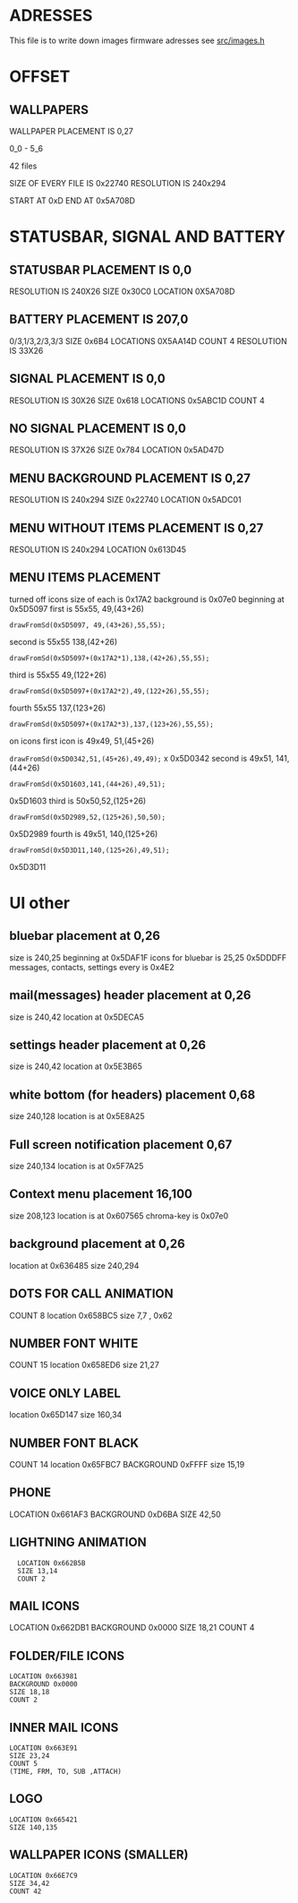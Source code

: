 # ADRESSES
This file is to write down images firmware adresses 
see [src/images.h](src/images.h)

# OFFSET

## WALLPAPERS

 WALLPAPER PLACEMENT IS 0,27

0_0 - 5_6

42 files

SIZE OF EVERY FILE IS 0x22740
RESOLUTION IS 240x294


START AT 0xD
END AT 0x5A708D

# STATUSBAR, SIGNAL AND BATTERY

## STATUSBAR PLACEMENT IS 0,0
  RESOLUTION IS 240X26
  SIZE 0x30C0
  LOCATION 0X5A708D

## BATTERY PLACEMENT IS 207,0
  0/3,1/3,2/3,3/3
  SIZE 0x6B4
  LOCATIONS 0X5AA14D
  COUNT 4
  RESOLUTION IS 33X26

## SIGNAL PLACEMENT IS 0,0
  RESOLUTION IS 30X26
  SIZE 0x618
  LOCATIONS 0x5ABC1D
  COUNT 4


## NO SIGNAL PLACEMENT IS 0,0
  RESOLUTION IS 37X26
  SIZE 0x784
  LOCATION 0x5AD47D

## MENU BACKGROUND PLACEMENT IS 0,27
  RESOLUTION IS 240x294
  SIZE 0x22740
  LOCATION 0x5ADC01

## MENU WITHOUT ITEMS PLACEMENT IS 0,27
  RESOLUTION IS 240x294
  LOCATION 0x613D45

## MENU ITEMS PLACEMENT
  turned off icons
  size of each is 0x17A2
  background is 0x07e0
  beginning at 0x5D5097
  first is 55x55, 49,(43+26)
  
  ```drawFromSd(0x5D5097, 49,(43+26),55,55);```
  
  second is 55x55 138,(42+26)
  
  ```drawFromSd(0x5D5097+(0x17A2*1),138,(42+26),55,55);```
  
  third is 55x55 49,(122+26)
  
  ```drawFromSd(0x5D5097+(0x17A2*2),49,(122+26),55,55);```
  
  fourth 55x55 137,(123+26)
  
  ```drawFromSd(0x5D5097+(0x17A2*3),137,(123+26),55,55);```
  

  on icons
  first icon is 49x49, 51,(45+26)
  
  ```drawFromSd(0x5D0342,51,(45+26),49,49);```
  x
  0x5D0342
  second is 49x51, 141,(44+26)
  
  ```drawFromSd(0x5D1603,141,(44+26),49,51);```
  
  0x5D1603
  third is 50x50,52,(125+26)
  
  ```drawFromSd(0x5D2989,52,(125+26),50,50);```
  
  0x5D2989
  fourth is 49x51, 140,(125+26)
  
  ```drawFromSd(0x5D3D11,140,(125+26),49,51);```
  
  0x5D3D11

# UI other
##  bluebar placement at 0,26
  size is 240,25
  beginning at 0x5DAF1F
  icons for bluebar is 25,25 0x5DDDFF
    messages, contacts, settings
  every is 0x4E2

##  mail(messages) header placement at 0,26
  size is 240,42
  location at 0x5DECA5

##  settings header placement at 0,26
  size is 240,42
  location at 0x5E3B65

##  white bottom (for headers) placement 0,68
  size 240,128
  location is at 0x5E8A25

##  Full screen notification placement 0,67
  size 240,134
  location is at 0x5F7A25

##  Context menu placement 16,100
  size 208,123
  location is at 0x607565
  chroma-key is 0x07e0

##  background placement at 0,26
  location at 0x636485
  size 240,294

##  DOTS FOR CALL ANIMATION
  COUNT 8
  location 0x658BC5
  size 7,7 , 0x62

##  NUMBER FONT WHITE
  COUNT 15
  location 0x658ED6
  size 21,27

##  VOICE ONLY LABEL
  location 0x65D147
  size 160,34

##  NUMBER FONT BLACK
  COUNT 14
  location 0x65FBC7
  BACKGROUND 0xFFFF
  size 15,19

##  PHONE
  LOCATION 0x661AF3
  BACKGROUND  0xD6BA
  SIZE 42,50
##    LIGHTNING ANIMATION
      LOCATION 0x662B5B 
      SIZE 13,14
      COUNT 2

## MAIL ICONS
   LOCATION 0x662DB1
    BACKGROUND 0x0000
    SIZE 18,21
    COUNT 4

## FOLDER/FILE ICONS
    LOCATION 0x663981
    BACKGROUND 0x0000
    SIZE 18,18
    COUNT 2

## INNER MAIL ICONS
    LOCATION 0x663E91
    SIZE 23,24
    COUNT 5
    (TIME, FRM, TO, SUB ,ATTACH)
    
## LOGO
    LOCATION 0x665421
    SIZE 140,135

## WALLPAPER ICONS (SMALLER)
    LOCATION 0x66E7C9
    SIZE 34,42
    COUNT 42
